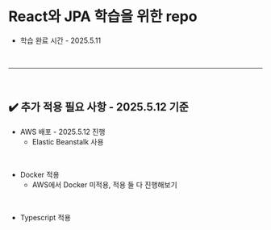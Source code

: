 # React와 JPA 학습을 위한 repo
- 학습 완료 시간 - 2025.5.11
<br>
<hr>
<br>

## ✔️ 추가 적용 필요 사항 - 2025.5.12 기준
- AWS 배포 - 2025.5.12 진행
  - Elastic Beanstalk 사용
<br>

- Docker 적용
  - AWS에서 Docker 미적용, 적용 둘 다 진행해보기
<br>

- Typescript 적용
